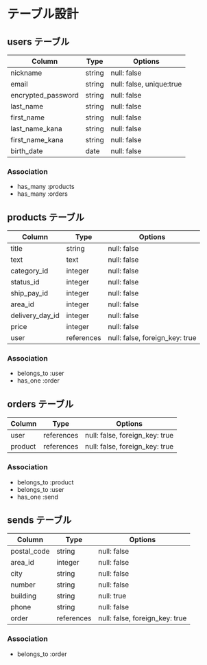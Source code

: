 # テーブル設計

## users テーブル

| Column             | Type   | Options     |
| ------------------ | ------ | ----------- |
| nickname           | string | null: false |
| email              | string | null: false, unique:true |
| encrypted_password | string | null: false |
| last_name          | string | null: false |
| first_name         | string | null: false |
| last_name_kana     | string | null: false |
| first_name_kana    | string | null: false |
| birth_date         | date   | null: false |

### Association

- has_many :products
- has_many :orders


## products テーブル

| Column          | Type       | Options     |
| --------------- | ---------- | ----------- |
| title           | string     | null: false |
| text            | text       | null: false |
| category_id     | integer    | null: false |
| status_id       | integer    | null: false |
| ship_pay_id     | integer    | null: false |
| area_id         | integer    | null: false |
| delivery_day_id | integer    | null: false |
| price           | integer    | null: false |
| user            | references | null: false, foreign_key: true |

### Association

- belongs_to :user
- has_one :order


## orders テーブル

| Column    | Type       | Options                        |
| --------- | ---------- | ------------------------------ |
| user      | references | null: false, foreign_key: true |
| product   | references | null: false, foreign_key: true |

### Association

- belongs_to :product
- belongs_to :user
- has_one :send


## sends テーブル

| Column      | Type       | Options                        |
| ----------- | ---------- | ------------------------------ |
| postal_code | string     | null: false |
| area_id     | integer    | null: false |
| city        | string     | null: false |
| number      | string     | null: false |
| building    | string     | null: true  |
| phone       | string     | null: false |
| order       | references | null: false, foreign_key: true |

### Association

- belongs_to :order